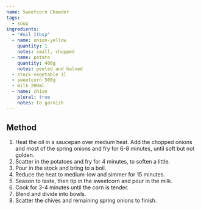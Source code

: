 ```yaml
---
name: Sweetcorn Chowder
tags:
  - soup
ingredients:
  - "#oil 1tbsp"
  - name: onion-yellow
    quantity: 1
    notes: small, chopped
  - name: potato
    quantity: 400g
    notes: peeled and halved
  - stock-vegetable 1l
  - sweetcorn 500g
  - milk 200ml
  - name: chive
    plural: true
    notes: to garnish
---
```


## Method

1. Heat the oil in a saucepan over medium heat.
   Add the chopped onions and most of the spring onions and fry for 6-8 minutes, until soft but not golden.
2. Scatter in the potatoes and fry for 4 minutes, to soften a little.
3. Pour in the stock and bring to a boil.
4. Reduce the heat to medium-low and simmer for 15 minutes.
5. Season to taste, then tip in the sweetcorn and pour in the milk.
6. Cook for 3-4 minutes until the corn is tender.
7. Blend and divide into bowls.
8. Scatter the chives and remaining spring onions to finish.

